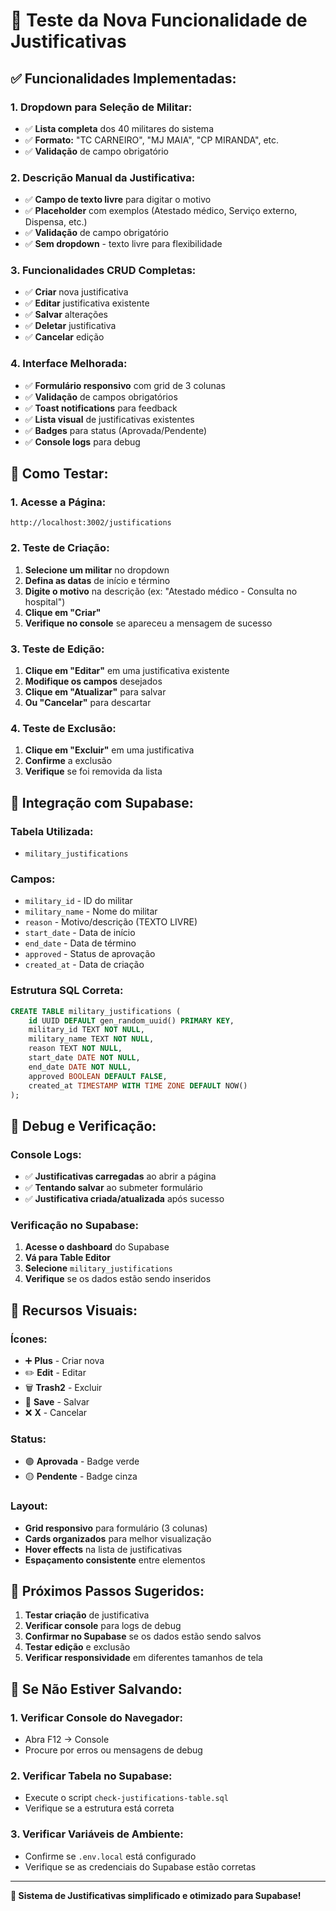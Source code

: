 # 🎯 Teste da Nova Funcionalidade de Justificativas

## ✅ **Funcionalidades Implementadas:**

### **1. Dropdown para Seleção de Militar:**
- ✅ **Lista completa** dos 40 militares do sistema
- ✅ **Formato:** "TC CARNEIRO", "MJ MAIA", "CP MIRANDA", etc.
- ✅ **Validação** de campo obrigatório

### **2. Descrição Manual da Justificativa:**
- ✅ **Campo de texto livre** para digitar o motivo
- ✅ **Placeholder** com exemplos (Atestado médico, Serviço externo, Dispensa, etc.)
- ✅ **Validação** de campo obrigatório
- ✅ **Sem dropdown** - texto livre para flexibilidade

### **3. Funcionalidades CRUD Completas:**
- ✅ **Criar** nova justificativa
- ✅ **Editar** justificativa existente
- ✅ **Salvar** alterações
- ✅ **Deletar** justificativa
- ✅ **Cancelar** edição

### **4. Interface Melhorada:**
- ✅ **Formulário responsivo** com grid de 3 colunas
- ✅ **Validação** de campos obrigatórios
- ✅ **Toast notifications** para feedback
- ✅ **Lista visual** de justificativas existentes
- ✅ **Badges** para status (Aprovada/Pendente)
- ✅ **Console logs** para debug

## 🧪 **Como Testar:**

### **1. Acesse a Página:**
```
http://localhost:3002/justifications
```

### **2. Teste de Criação:**
1. **Selecione um militar** no dropdown
2. **Defina as datas** de início e término
3. **Digite o motivo** na descrição (ex: "Atestado médico - Consulta no hospital")
4. **Clique em "Criar"**
5. **Verifique no console** se apareceu a mensagem de sucesso

### **3. Teste de Edição:**
1. **Clique em "Editar"** em uma justificativa existente
2. **Modifique os campos** desejados
3. **Clique em "Atualizar"** para salvar
4. **Ou "Cancelar"** para descartar

### **4. Teste de Exclusão:**
1. **Clique em "Excluir"** em uma justificativa
2. **Confirme** a exclusão
3. **Verifique** se foi removida da lista

## 🔗 **Integração com Supabase:**

### **Tabela Utilizada:**
- `military_justifications`

### **Campos:**
- `military_id` - ID do militar
- `military_name` - Nome do militar
- `reason` - Motivo/descrição (TEXTO LIVRE)
- `start_date` - Data de início
- `end_date` - Data de término
- `approved` - Status de aprovação
- `created_at` - Data de criação

### **Estrutura SQL Correta:**
```sql
CREATE TABLE military_justifications (
    id UUID DEFAULT gen_random_uuid() PRIMARY KEY,
    military_id TEXT NOT NULL,
    military_name TEXT NOT NULL,
    reason TEXT NOT NULL,
    start_date DATE NOT NULL,
    end_date DATE NOT NULL,
    approved BOOLEAN DEFAULT FALSE,
    created_at TIMESTAMP WITH TIME ZONE DEFAULT NOW()
);
```

## 🐛 **Debug e Verificação:**

### **Console Logs:**
- ✅ **Justificativas carregadas** ao abrir a página
- ✅ **Tentando salvar** ao submeter formulário
- ✅ **Justificativa criada/atualizada** após sucesso

### **Verificação no Supabase:**
1. **Acesse o dashboard** do Supabase
2. **Vá para Table Editor**
3. **Selecione** `military_justifications`
4. **Verifique** se os dados estão sendo inseridos

## 🎨 **Recursos Visuais:**

### **Ícones:**
- ➕ **Plus** - Criar nova
- ✏️ **Edit** - Editar
- 🗑️ **Trash2** - Excluir
- 💾 **Save** - Salvar
- ❌ **X** - Cancelar

### **Status:**
- 🟢 **Aprovada** - Badge verde
- 🟡 **Pendente** - Badge cinza

### **Layout:**
- **Grid responsivo** para formulário (3 colunas)
- **Cards organizados** para melhor visualização
- **Hover effects** na lista de justificativas
- **Espaçamento consistente** entre elementos

## 🚀 **Próximos Passos Sugeridos:**

1. **Testar criação** de justificativa
2. **Verificar console** para logs de debug
3. **Confirmar no Supabase** se os dados estão sendo salvos
4. **Testar edição** e exclusão
5. **Verificar responsividade** em diferentes tamanhos de tela

## 🔧 **Se Não Estiver Salvando:**

### **1. Verificar Console do Navegador:**
- Abra F12 → Console
- Procure por erros ou mensagens de debug

### **2. Verificar Tabela no Supabase:**
- Execute o script `check-justifications-table.sql`
- Verifique se a estrutura está correta

### **3. Verificar Variáveis de Ambiente:**
- Confirme se `.env.local` está configurado
- Verifique se as credenciais do Supabase estão corretas

---

**🎉 Sistema de Justificativas simplificado e otimizado para Supabase!**
